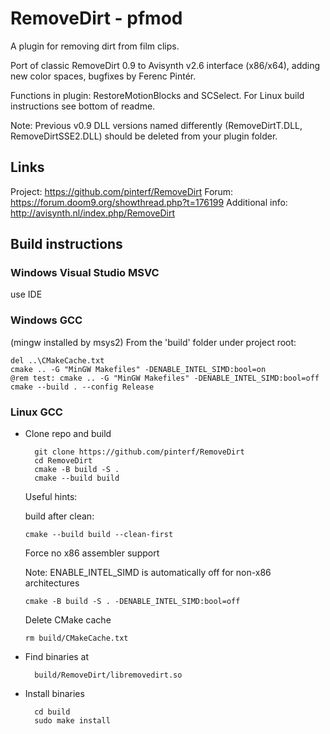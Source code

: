 # RemoveDirt - pfmod
A plugin for removing dirt from film clips.

Port of classic RemoveDirt 0.9 to Avisynth v2.6 interface (x86/x64), adding new color spaces, bugfixes by Ferenc Pintér.

Functions in plugin: RestoreMotionBlocks and SCSelect.
For Linux build instructions see bottom of readme.

Note: Previous v0.9 DLL versions named differently (RemoveDirtT.DLL, RemoveDirtSSE2.DLL) should be deleted from your plugin folder.

Links
-----

Project: https://github.com/pinterf/RemoveDirt
Forum: https://forum.doom9.org/showthread.php?t=176199
Additional info: http://avisynth.nl/index.php/RemoveDirt

Build instructions
------------------

### Windows Visual Studio MSVC

use IDE

### Windows GCC

(mingw installed by msys2)
From the 'build' folder under project root:

```
del ..\CMakeCache.txt
cmake .. -G "MinGW Makefiles" -DENABLE_INTEL_SIMD:bool=on
@rem test: cmake .. -G "MinGW Makefiles" -DENABLE_INTEL_SIMD:bool=off
cmake --build . --config Release  
```

### Linux GCC

* Clone repo and build
  
        git clone https://github.com/pinterf/RemoveDirt
        cd RemoveDirt
        cmake -B build -S .
        cmake --build build

  Useful hints:        
  
  build after clean: 

  ```
  cmake --build build --clean-first
  ```
  
  Force no x86 assembler support 
  
  Note: ENABLE_INTEL_SIMD is automatically off for non-x86 architectures

  ```
  cmake -B build -S . -DENABLE_INTEL_SIMD:bool=off
  ```
  
  Delete CMake cache
  
  ```
  rm build/CMakeCache.txt
  ```
  
  

* Find binaries at

        build/RemoveDirt/libremovedirt.so

* Install binaries

        cd build
        sudo make install

